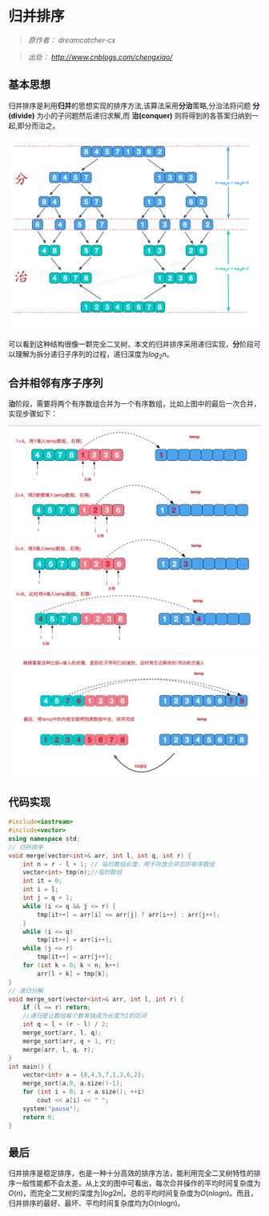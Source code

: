 # 归并排序

> *原作者： dreamcatcher-cx*

> *出处： <http://www.cnblogs.com/chengxiao/>*

## 基本思想

归并排序是利用**归并**的思想实现的排序方法,该算法采用**分治**策略,分治法将问题 **分(divide)** 为小的子问题然后递归求解,而 **治(conquer)** 则将得到的各答案归纳到一起,即分而治之。

![](pictures/merge-sort.png )

可以看到这种结构很像一颗完全二叉树，本文的归并排序采用递归实现，**分**阶段可以理解为拆分递归子序列的过程，递归深度为$log_2n$。

## 合并相邻有序子序列

**治**阶段，需要将两个有序数组合并为一个有序数组，比如上图中的最后一次合并，实现步骤如下：

![](pictures/merge-sort2-1.png )

![](pictures/merge-sort2-2.png )

## 代码实现

```cpp
#include<iostream>
#include<vector>
using namespace std;
// 归并排序
void merge(vector<int>& arr, int l, int q, int r) {
	int n = r - l + 1; // 临时数组长度，用于存放合并后的有序数组
	vector<int> tmp(n);//临时数组
	int it = 0;
	int i = l;
	int j = q + 1;
	while (i <= q && j <= r) {
		tmp[it++] = arr[i] <= arr[j] ? arr[i++] : arr[j++];
	}
	while (i <= q)
		tmp[it++] = arr[i++];
	while (j <= r)
		tmp[it++] = arr[j++];
	for (int k = 0; k < n; k++)
		arr[l + k] = tmp[k];
}
// 递归分解
void merge_sort(vector<int>& arr, int l, int r) {
	if (l == r) return;
	//递归是让数组每个数单独成为长度为1的区间
	int q = l + (r - l) / 2;
	merge_sort(arr, l, q);
	merge_sort(arr, q + 1, r);
	merge(arr, l, q, r);
}
int main() {
	vector<int> a = {8,4,5,7,1,3,6,2};
    merge_sort(a,0, a.size()-1);
	for (int i = 0; i < a.size(); ++i)
		cout << a[i] << " ";
	system("pause");
	return 0;
}
```

## 最后

归并排序是稳定排序，也是一种十分高效的排序方法，能利用完全二叉树特性的排序一般性能都不会太差。从上文的图中可看出，每次合并操作的平均时间复杂度为$O(n)$，而完全二叉树的深度为$|log2n|$。总的平均时间复杂度为$O(nlogn)$。而且，归并排序的最好、最坏、平均时间复杂度均为O(nlogn)。
